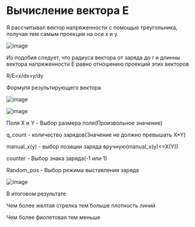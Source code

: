 <h1>Вычисление вектора Е</h1>
<p>Я рассчитывал вектор напряженности с помощью треугольника, получая тем самым проекции на оси x и y.</p>

![image](https://user-images.githubusercontent.com/30976652/114445876-3edfe080-9bd9-11eb-8983-a51e1d5ed4b1.png)

<p>Из подобия следует, что радиуса вектора от заряда до  r и длинны вектора напряженности E равно отношению проекций этих векторов</p>
<p>R/E=x/dx=y/dy</p>
<p>Формуля результирующего вектора</p>

![image](https://user-images.githubusercontent.com/30976652/114446408-e0673200-9bd9-11eb-9a45-ea7799d2be35.png)


<p></p>
<p></p>
<p></p>

![image](https://user-images.githubusercontent.com/30976652/114444105-28388a00-9bd7-11eb-8682-49dd93af8f70.png)

<p></p>
<p>Поля X и Y - Выбор размера поля(Произвольное значение)</p>
     <p>q_count - количество зарядов(Значение не должно превышать X*Y)</p>
     <p>manual_x(y) - выбор позиции заряда вручную(manual_x(y)<=X(Y))</p>
     <p>counter - Выбор знака заряда(-1 или 1)</p>
     <p>Random_pos - Выбор режима выставления заряда</p>
 
 
 
![image](https://user-images.githubusercontent.com/30976652/114444832-fbd13d80-9bd7-11eb-90fb-25e0cfd6db2b.png)


<p>В итоговом результате</p>
     <p>Чем более желтая стрелка тем больше плотность линий</p>
     <p>Чем более фиолетовая тем меньше</p>
